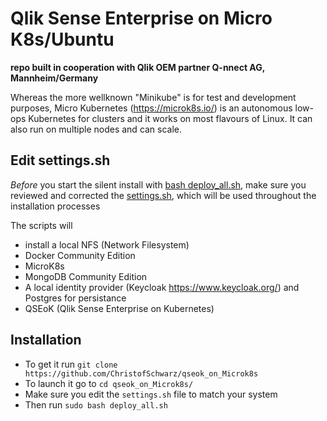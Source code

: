 # Qlik Sense Enterprise on Micro K8s/Ubuntu

**repo built in cooperation with Qlik OEM partner Q-nnect AG, Mannheim/Germany**

Whereas the more wellknown "Minikube" is for test and development purposes, Micro Kubernetes (https://microk8s.io/) is 
an autonomous low-ops Kubernetes for clusters and it works on most flavours of Linux. It can also run on multiple nodes and can scale.

## Edit settings.sh

*Before* you start the silent install with <a href="deploy_all.sh">bash deploy_all.sh</a>, make sure you reviewed and corrected the 
<a href="settings.sh">settings.sh</a>, which will be used throughout the installation processes

The scripts will
 - install a local NFS (Network Filesystem)
 - Docker Community Edition
 - MicroK8s
 - MongoDB Community Edition
 - A local identity provider (Keycloak https://www.keycloak.org/) and Postgres for persistance
 - QSEoK (Qlik Sense Enterprise on Kubernetes)

## Installation 
 - To get it run `git clone https://github.com/ChristofSchwarz/qseok_on_Microk8s`
 - To launch it go to `cd qseok_on_Microk8s/` 
 - Make sure you edit the `settings.sh` file to match your system
 - Then run `sudo bash deploy_all.sh`
 
 

